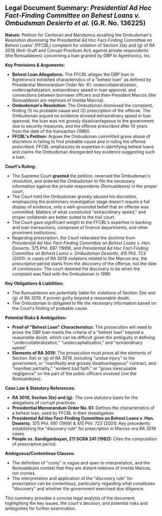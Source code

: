 ## Legal Document Summary: *Presidential Ad Hoc Fact-Finding Committee on Behest Loans v. Ombudsman Desierto et al.* (G.R. No. 136225)

**Nature:** Petition for Certiorari and Mandamus assailing the Ombudsman's Resolution dismissing the Presidential Ad Hoc Fact-Finding Committee on Behest Loans' (FFCBL) complaint for violation of Section 3(e) and (g) of RA 3019 (Anti-Graft and Corrupt Practices Act) against private respondents (the Romualdezes) concerning a loan granted by DBP to Agretronics, Inc.

**Key Provisions & Arguments:**

*   **Behest Loan Allegations:** The FFCBL alleges the DBP loan to Agretronics exhibited characteristics of a "behest loan" as defined by Presidential Memorandum Order No. 61: undercollateralization, undercapitalization, extraordinary speed in loan approval, and connections between borrower officers and then-President Marcos (the Romualdezes are nephews of Imelda Marcos).
*   **Ombudsman's Resolution:** The Ombudsman dismissed the complaint, finding (1) no probable cause and (2) prescription of the offense. The Ombudsman argued no evidence showed extraordinary speed in loan approval, the loan was not grossly disadvantageous to the government due to security measures, and the offense prescribed after 10 years from the date of the transaction (1980).
*   **FFCBL's Petition:** Argues the Ombudsman committed grave abuse of discretion in failing to find probable cause and in ruling the offense prescribed. FFCBL emphasizes its expertise in identifying behest loans and claims the Ombudsman disregarded key evidence suggesting such a loan.

**Court's Ruling:**

*   The Supreme Court **granted** the petition, reversed the Ombudsman's resolution, and ordered the Ombudsman to file the necessary information against the private respondents (Romualdezes) in the proper court.
*   The Court held the Ombudsman gravely abused his discretion, emphasizing the preliminary investigation stage doesn't require a full display of evidence, only a well-grounded belief that an offense was committed. Matters of what constituted "extraordinary speed," and proper collaterals are better suited to the trail court.
*   The Court gave significant weight to the FFCBL's expertise in banking and loan transactions, composed of finance departments, and other prominent institutions.
*   Regarding prescription, the Court reiterated the doctrine from *Presidential Ad Hoc Fact-Finding Committee on Behest Loans v. Hon. Desierto*, 375 Phil. 697 (1999), and *Presidential Ad Hoc Fact-Finding Committee on Behest Loans v. Ombudsman Desierto*, 415 Phil. 723 (2001): in cases of RA 3019 violations related to the Marcos era, the prescriptive period starts from the *discovery* of the offense, not the date of commission. The court deemed the discovery to be when the complaint was filed with the Ombudsman in 1996.

**Key Obligations & Liabilities:**

*   The Romualdezes are potentially liable for violations of Section 3(e) and (g) of RA 3019, if proven guilty beyond a reasonable doubt.
*   The Ombudsman is obligated to file the necessary information based on the Court's finding of probable cause.

**Potential Risks & Ambiguities:**

*   **Proof of "Behest Loan" Characteristics:** The prosecution will need to prove the DBP loan meets the criteria of a "behest loan" beyond a reasonable doubt, which can be difficult given the ambiguity in defining "undercollateralization," "undercapitalization," and "extraordinary speed".
*   **Elements of RA 3019:** The prosecution must prove all the elements of Section 3(e) or (g) of RA 3019, including "undue injury" to the government, or "manifestly and grossly disadvantageous" contract, and "manifest partiality," "evident bad faith," or "gross inexcusable negligence" on the part of the public officers involved (not the Romualdezes).

**Case Law & Statutory References:**

*   **RA 3019, Section 3(e) and (g):** The core statutory basis for the allegations of corrupt practices.
*   **Presidential Memorandum Order No. 61:** Defines the characteristics of a behest loan, used by FFCBL in their investigation.
*   **Presidential Ad Hoc Fact-Finding Committee on Behest Loans v. Hon. Desierto**, 375 Phil. 697 (1999) & 415 Phil. 723 (2001): Key precedents establishing the "discovery rule" for prescription in Marcos-era RA 3019 cases.
*   **People vs. Sandiganbayan, 211 SCRA 241 (1992):** Cites the computation of prescriptive period.

**Ambiguous/Contentious Clauses:**

*   The definition of "crony" is vague and open to interpretation, and the Romualdezes contest that they are distant relatives of Imelda Marcos, not cronies.
*   The interpretation and application of the "discovery rule" for prescription can be contentious, particularly regarding what constitutes "discovery" and whether the government exercised due diligence.

This summary provides a concise legal analysis of the document, highlighting the key issues, the court's decision, and potential risks and ambiguities for further examination.
